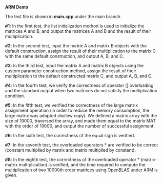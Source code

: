 **ARM Demo**

The test file is shown in **main.cpp** under the main branch.

**#1**: In the first test, the list initialization method is used to initialize the matrices A and B, and output the matrices A and B and the result of their multiplication.

**#2**: In the second test, input the matrix A and matrix B objects with the default construction, assign the result of their multiplication to the matrix C with the same default construction, and output A, B, and C.

**#3**: In the third test, input the matrix A and matrix B objects using the custom parameter construction method, assign the result of their multiplication to the default constructed matrix C, and output A, B, and C.

**#4**: In the fourth test, we verify the correctness of operator [] overloading and the standard output when two matrices do not satisfy the multiplication condition.

**#5**: In the fifth test, we verified the correctness of the large matrix assignment operation (in order to reduce the memory consumption, the large matrix was adopted shallow copy). We defined a matrix array with the size of 10000, traversed the array, and made them equal to the matrix MAT with the order of 10000, and output the number of successful assignment.

**#6**: In the sixth test, the correctness of the equal sign is verified.

**#7**: In the seventh test, the overloaded operators * are verified to be correct (constant multiplied by matrix and matrix multiplied by constant).

**#8**: In the eighth test, the correctness of the overloaded operator * (matrix-matrix multiplication) is verified, and the time required to compute the multiplication of two 10000th order matrices using OpenBLAS under ARM is given.





